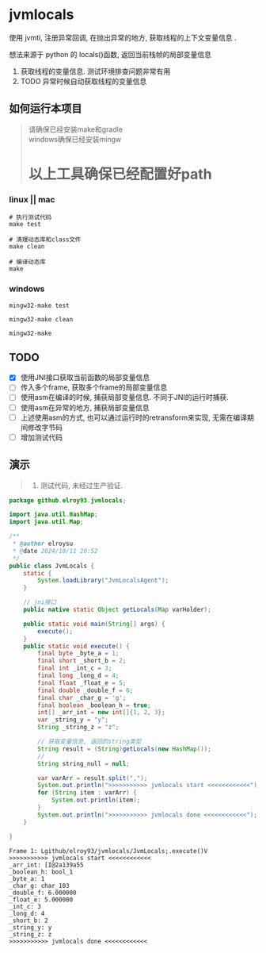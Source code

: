 # jvmlocals

使用 jvmti, 注册异常回调, 在抛出异常的地方, 获取线程的上下文变量信息 .

想法来源于 python 的 locals()函数, 返回当前栈帧的局部变量信息

1. 获取线程的变量信息. 测试环境排查问题非常有用
2. TODO 异常时候自动获取线程的变量信息

## 如何运行本项目
> 请确保已经安装make和gradle  
> windows确保已经安装mingw
> # 以上工具确保已经配置好path
### linux || mac
```shell
# 执行测试代码
make test

# 清理动态库和class文件
make clean

# 编译动态库
make
```

### windows
```shell
mingw32-make test

mingw32-make clean

mingw32-make
```

## TODO 
- [x] 使用JNI接口获取当前函数的局部变量信息
- [ ] 传入多个frame, 获取多个frame的局部变量信息
- [ ] 使用asm在编译的时候, 捕获局部变量信息. 不同于JNI的运行时捕获.
- [ ] 使用asm在异常的地方, 捕获局部变量信息
- [ ] 上述使用asm的方式, 也可以通过运行时的retransform来实现, 无需在编译期间修改字节码
- [ ] 增加测试代码

## 演示

> 1. 测试代码, 未经过生产验证.

```java
package github.elroy93.jvmlocals;

import java.util.HashMap;
import java.util.Map;

/**
 * @author elroysu
 * @date 2024/10/11 20:52
 */
public class JvmLocals {
    static {
        System.loadLibrary("JvmLocalsAgent");
    }

    // jni接口
    public native static Object getLocals(Map varHolder);

    public static void main(String[] args) {
        execute();
    }
    public static void execute() {
        final byte _byte_a = 1;
        final short _short_b = 2;
        final int _int_c = 3;
        final long _long_d = 4;
        final float _float_e = 5;
        final double _double_f = 6;
        final char _char_g = 'g';
        final boolean _boolean_h = true;
        int[] _arr_int = new int[]{1, 2, 3};
        var _string_y = "y";
        String _string_z = "z";

        // 获取变量信息, 返回的string类型
        String result = (String)getLocals(new HashMap());
        //
        String string_null = null;

        var varArr = result.split(",");
        System.out.println(">>>>>>>>>>> jvmlocals start <<<<<<<<<<<<");
        for (String item : varArr) {
            System.out.println(item);
        }
        System.out.println(">>>>>>>>>>> jvmlocals done <<<<<<<<<<<<");
    }

}

```

```shell
Frame 1: Lgithub/elroy93/jvmlocals/JvmLocals;.execute()V
>>>>>>>>>>> jvmlocals start <<<<<<<<<<<<
_arr_int: [I@2a139a55
_boolean_h: bool_1
_byte_a: 1
_char_g: char_103
_double_f: 6.000000
_float_e: 5.000000
_int_c: 3
_long_d: 4
_short_b: 2
_string_y: y
_string_z: z
>>>>>>>>>>> jvmlocals done <<<<<<<<<<<<
```
